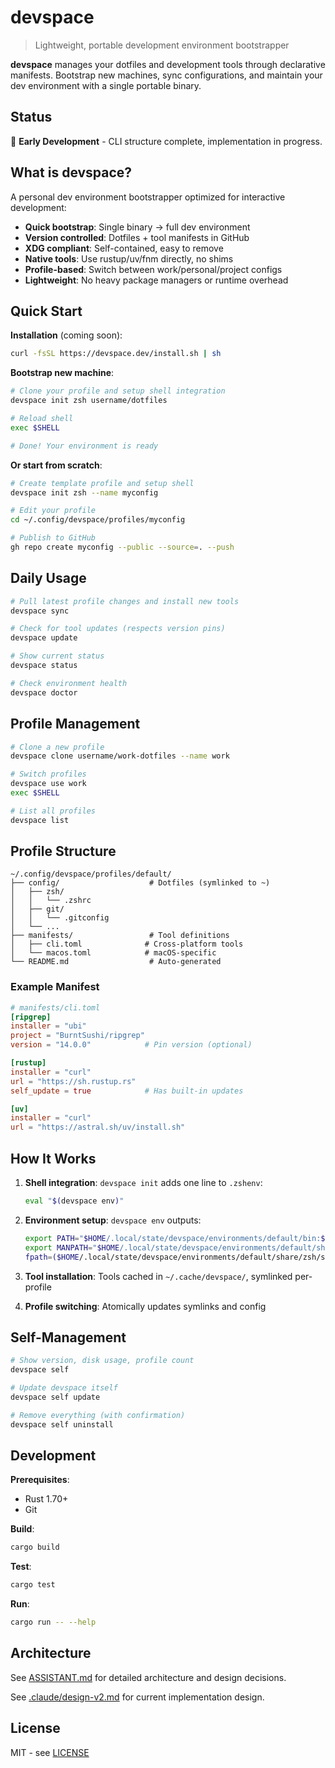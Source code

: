 # devspace

> Lightweight, portable development environment bootstrapper

**devspace** manages your dotfiles and development tools through declarative manifests. Bootstrap new machines, sync configurations, and maintain your dev environment with a single portable binary.

## Status

🚧 **Early Development** - CLI structure complete, implementation in progress.

## What is devspace?

A personal dev environment bootstrapper optimized for interactive development:

- **Quick bootstrap**: Single binary → full dev environment
- **Version controlled**: Dotfiles + tool manifests in GitHub
- **XDG compliant**: Self-contained, easy to remove
- **Native tools**: Use rustup/uv/fnm directly, no shims
- **Profile-based**: Switch between work/personal/project configs
- **Lightweight**: No heavy package managers or runtime overhead

## Quick Start

**Installation** (coming soon):
```bash
curl -fsSL https://devspace.dev/install.sh | sh
```

**Bootstrap new machine**:
```bash
# Clone your profile and setup shell integration
devspace init zsh username/dotfiles

# Reload shell
exec $SHELL

# Done! Your environment is ready
```

**Or start from scratch**:
```bash
# Create template profile and setup shell
devspace init zsh --name myconfig

# Edit your profile
cd ~/.config/devspace/profiles/myconfig

# Publish to GitHub
gh repo create myconfig --public --source=. --push
```

## Daily Usage

```bash
# Pull latest profile changes and install new tools
devspace sync

# Check for tool updates (respects version pins)
devspace update

# Show current status
devspace status

# Check environment health
devspace doctor
```

## Profile Management

```bash
# Clone a new profile
devspace clone username/work-dotfiles --name work

# Switch profiles
devspace use work
exec $SHELL

# List all profiles
devspace list
```

## Profile Structure

```
~/.config/devspace/profiles/default/
├── config/                    # Dotfiles (symlinked to ~)
│   ├── zsh/
│   │   └── .zshrc
│   ├── git/
│   │   └── .gitconfig
│   └── ...
├── manifests/                 # Tool definitions
│   ├── cli.toml              # Cross-platform tools
│   └── macos.toml            # macOS-specific
└── README.md                  # Auto-generated
```

### Example Manifest

```toml
# manifests/cli.toml
[ripgrep]
installer = "ubi"
project = "BurntSushi/ripgrep"
version = "14.0.0"            # Pin version (optional)

[rustup]
installer = "curl"
url = "https://sh.rustup.rs"
self_update = true            # Has built-in updates

[uv]
installer = "curl"
url = "https://astral.sh/uv/install.sh"
```

## How It Works

1. **Shell integration**: `devspace init` adds one line to `.zshenv`:
   ```bash
   eval "$(devspace env)"
   ```

2. **Environment setup**: `devspace env` outputs:
   ```bash
   export PATH="$HOME/.local/state/devspace/environments/default/bin:$PATH"
   export MANPATH="$HOME/.local/state/devspace/environments/default/share/man:$MANPATH"
   fpath=($HOME/.local/state/devspace/environments/default/share/zsh/site-functions $fpath)
   ```

3. **Tool installation**: Tools cached in `~/.cache/devspace/`, symlinked per-profile

4. **Profile switching**: Atomically updates symlinks and config

## Self-Management

```bash
# Show version, disk usage, profile count
devspace self

# Update devspace itself
devspace self update

# Remove everything (with confirmation)
devspace self uninstall
```

## Development

**Prerequisites**:
- Rust 1.70+
- Git

**Build**:
```bash
cargo build
```

**Test**:
```bash
cargo test
```

**Run**:
```bash
cargo run -- --help
```

## Architecture

See [ASSISTANT.md](ASSISTANT.md) for detailed architecture and design decisions.

See [.claude/design-v2.md](.claude/design-v2.md) for current implementation design.

## License

MIT - see [LICENSE](LICENSE)
